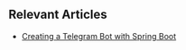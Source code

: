 ## Relevant Articles
- [Creating a Telegram Bot with Spring Boot](https://www.baeldung.com/spring-boot-telegram-bot)
